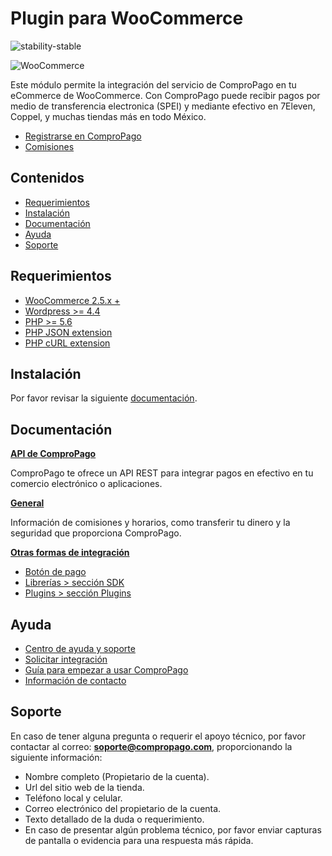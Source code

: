 Plugin para WooCommerce
=======================

![stability-stable](https://img.shields.io/badge/stability-stable-green.svg)

![WooCommerce](http://demo.compropago.com/img/ecommerce/logos/woocommerce.jpg)

Este módulo permite la integración del servicio de ComproPago en tu eCommerce de WooCommerce.
Con ComproPago puede recibir pagos por medio de transferencia electronica (SPEI) y mediante
efectivo en 7Eleven, Coppel, y muchas tiendas más en todo México.

- [Registrarse en ComproPago](https://compropago.com/)
- [Comisiones](https://www.compropago.com/comisiones/)

Contenidos
----------

- [Requerimientos](#requerimientos)
- [Instalación](#instalación)
- [Documentación](#documentación)
- [Ayuda](#ayuda)
- [Soporte](#soporte)

Requerimientos
--------------

- [WooCommerce 2.5.x +](https://woocommerce.com/)
- [Wordpress >= 4.4](https://es-mx.wordpress.org/)
- [PHP >= 5.6](http://www.php.net/)
- [PHP JSON extension](http://php.net/manual/en/book.json.php)
- [PHP cURL extension](http://php.net/manual/en/book.curl.php)

Instalación
-----------

Por favor revisar la siguiente [documentación](http://demo.compropago.com/list/plugins/woocommerce.php).

Documentación
-------------

**[API de ComproPago](https://compropago.com/documentacion/api)**

ComproPago te ofrece un API REST para integrar pagos en efectivo en tu comercio electrónico o aplicaciones.

**[General](https://compropago.com/documentacion)**

Información de comisiones y horarios, como transferir tu dinero y la seguridad que proporciona ComproPago.

**[Otras formas de integración](https://compropago.com/soluciones/)**

- [Botón de pago](https://compropago.com/documentacion/boton-pago)
- [Librerías > sección SDK](http://demo.compropago.com/)
- [Plugins > sección Plugins](http://demo.compropago.com/)

Ayuda
-----

- [Centro de ayuda y soporte](https://compropago.com/ayuda-y-soporte)
- [Solicitar integración](https://compropago.com/integracion)
- [Guía para empezar a usar ComproPago](https://compropago.com/ayuda-y-soporte/como-comenzar-a-usar-compropago)
- [Información de contacto](https://compropago.com/contacto)

Soporte
-------

En caso de tener alguna pregunta o requerir el apoyo técnico, por favor contactar al
correo: **<soporte@compropago.com>**, proporcionando la siguiente información:

- Nombre completo (Propietario de la cuenta).
- Url del sitio web de la tienda.
- Teléfono local y celular.
- Correo electrónico del propietario de la cuenta.
- Texto detallado de la duda o requerimiento.
- En caso de presentar algún problema técnico, por favor enviar capturas de pantalla o
evidencia para una respuesta más rápida.
